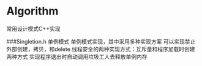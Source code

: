 Algorithm
=========
常用设计模式C++实现

###Singletion.h
单例模式
    单例模式实现，其中采用多种实现方案
    可以实现禁止外部创建，拷贝，和delete
    线程安全的两种实现方式：互斥量和程序加载时创建两种方式
    实现程序退出时自动调用垃圾工人去释放单例内存
